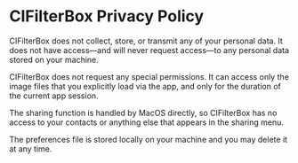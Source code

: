 # CIFilterBox Privacy Policy

CIFilterBox does not collect, store, or transmit any of your personal data. It does not have access—and will never request access—to any personal data stored on your machine.

CIFilterBox does not request any special permissions. It can access only the image files that you explicitly load via the app, and only for the duration of the current app session.

The sharing function is handled by MacOS directly, so CIFilterBox has no access to your contacts or anything else that appears in the sharing menu.

The preferences file is stored locally on your machine and you may delete it at any time.
